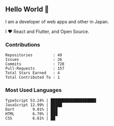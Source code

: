 ## Hello World 👋

I am a developer of web apps and other in Japan.

I ❤️ React and Flutter, and Open Source.

### Contributions

<!-- contributions start -->

    Repositories         : 49
    Issues               : 26
    Commits              : 728
    Pull-Requests        : 157
    Total Stars Earned   : 4
    Total Contributed To : 1

<!-- contributions end -->

### Most Used Languages

<!-- most-used-languages start -->

    TypeScript 53.24% | ████████████████████
    JavaScript 12.99% | █████
    Dart        9.01% | ███
    HTML        6.70% | ███
    CSS         6.61% | ██

<!-- most-used-languages end -->
